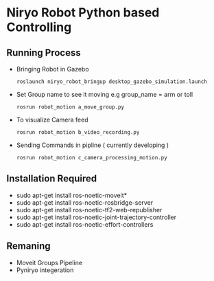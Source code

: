 # Niryo Robot Python based Controlling

## Running Process
- Bringing Robot in Gazebo
    ```
    roslaunch niryo_robot_bringup desktop_gazebo_simulation.launch
    ```
- Set Group name to see it moving e.g group_name = arm or toll
    ```
    rosrun robot_motion a_move_group.py
    ```
- To visualize Camera feed
    ```
    rosrun robot_motion b_video_recording.py
    ```
- Sending Commands in pipline ( currently developing )
    ```
    rosrun robot_motion c_camera_processing_motion.py
    ```
## Installation Required
- sudo apt-get install ros-noetic-moveit*
- sudo apt-get install ros-noetic-rosbridge-server
- sudo apt-get install ros-noetic-tf2-web-republisher
- sudo apt-get install ros-noetic-joint-trajectory-controller
- sudo apt-get install ros-noetic-effort-controllers

## Remaning
- Moveit Groups Pipeline
- Pyniryo integeration
